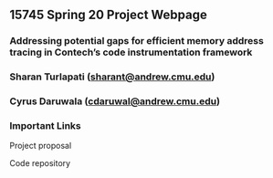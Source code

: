 ## 15745 Spring 20 Project Webpage

### Addressing potential gaps for efficient memory address tracing in Contech’s code instrumentation framework
### Sharan Turlapati (sharant@andrew.cmu.edu)
### Cyrus Daruwala (cdaruwal@andrew.cmu.edu)

### Important Links
Project proposal

Code repository
